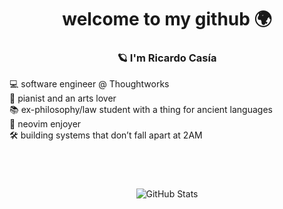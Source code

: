 <h1 align="center">welcome to my github 🌍</h1>

<h3 align="center"> 🪐 I'm Ricardo Casía</h3>


<p align="left">
  💻 software engineer @ Thoughtworks <br>
  🎹 pianist and an arts lover <br>
  📚 ex-philosophy/law student with a thing for ancient languages <br>
  🖤 neovim enjoyer <br>
  🛠️ building systems that don’t fall apart at 2AM <br>
</p>
<br>
<h1 align="center"></h1>
<p align="center">
  <img src="https://github-readme-stats.vercel.app/api?username=rcasia&show_icons=true&theme=tokyonight" alt="GitHub Stats" />
</p>
